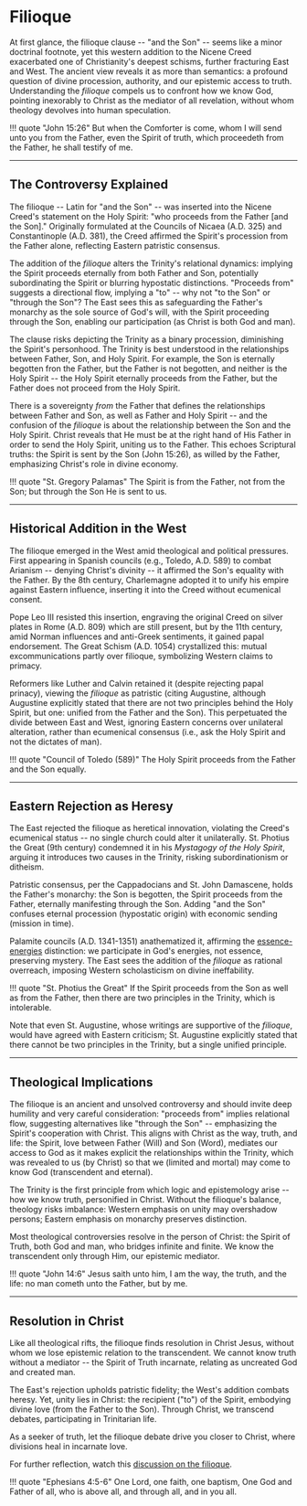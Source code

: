 # Filioque

<!--
Lord Jesus Christ, Son of God
Have mercy on me, a sinner

Protect me from the evil one.
Enlighten my mind and my heart so that your wisdom may be revealed and articulated, all for your glory.

Lord Jesus Christ, Son of God
Have mercy on me, a sinner 


??? can the Holy Spirit proceed from the Father without the Son as mediator and recipient? it seems to be about the relationship -- 
 and in the same way the Father did not beget the Son without the Holy Spirit


https://m.youtube.com/watch?v=1hcCesObkdQ
https://www.newadvent.org/cathen/15130a.htm


-->

At first glance, the filioque clause -- "and the Son" -- seems like a minor doctrinal footnote, yet this western addition to the Nicene Creed exacerbated one of Christianity's deepest schisms, further fracturing East and West. 
The ancient view reveals it as more than semantics: a profound question of divine procession, authority, and our epistemic access to truth. 
Understanding the *filioque* compels us to confront how we know God, pointing inexorably to Christ as the mediator of all revelation, without whom theology devolves into human speculation.

!!! quote "John 15:26"
    But when the Comforter is come, whom I will send unto you from the Father, even the Spirit of truth, which proceedeth from the Father, he shall testify of me.




---

## The Controversy Explained

The filioque -- Latin for "and the Son" -- was inserted into the Nicene Creed's statement on the Holy Spirit: "who proceeds from the Father [and the Son]." 
Originally formulated at the Councils of Nicaea (A.D. 325) and Constantinople (A.D. 381), the Creed affirmed the Spirit's procession from the Father alone, reflecting Eastern patristic consensus.

The addition of the *filioque* alters the Trinity's relational dynamics: implying the Spirit proceeds eternally from both Father and Son, potentially subordinating the Spirit or blurring hypostatic distinctions. 
"Proceeds from" suggests a directional flow, implying a "to" -- why not "to the Son" or "through the Son"? 
The East sees this as safeguarding the Father's monarchy as the sole source of God's will, with the Spirit proceeding through the Son, enabling our participation (as Christ is both God and man).

The clause risks depicting the Trinity as a binary procession, diminishing the Spirit's personhood. 
The Trinity is best understood in the relationships between Father, Son, and Holy Spirit.
For example, the Son is eternally begotten fron the Father, but the Father is not begotten, and neither is the Holy Spirit -- the Holy Spirit eternally proceeds from the Father, but the Father does not proceed from the Holy Spirit.

There is a sovereignty *from* the Father that defines the relationships between Father and Son, as well as Father and Holy Spirit -- and the confusion of the *filioque* is about the relationship between the Son and the Holy Spirit.
Christ reveals that He must be at the right hand of His Father in order to send the Holy Spirit, uniting us to the Father.
This echoes Scriptural truths: the Spirit is sent by the Son (John 15:26), as willed by the Father, emphasizing Christ's role in divine economy.

!!! quote "St. Gregory Palamas"
    The Spirit is from the Father, not from the Son; but through the Son He is sent to us.




---

## Historical Addition in the West

The filioque emerged in the West amid theological and political pressures. 
First appearing in Spanish councils (e.g., Toledo, A.D. 589) to combat Arianism -- denying Christ's divinity -- it affirmed the Son's equality with the Father. 
By the 8th century, Charlemagne adopted it to unify his empire against Eastern influence, inserting it into the Creed without ecumenical consent.

Pope Leo III resisted this insertion, engraving the original Creed on silver plates in Rome (A.D. 809) which are still present, but by the 11th century, amid Norman influences and anti-Greek sentiments, it gained papal endorsement. 
The Great Schism (A.D. 1054) crystallized this: mutual excommunications partly over filioque, symbolizing Western claims to primacy.

Reformers like Luther and Calvin retained it (despite rejecting papal prinacy), viewing the *filioque* as patristic (citing Augustine, although Augustine explicitly stated that there are not two principles behind the Holy Spirit, but one: unified from the Father and the Son). 
This perpetuated the divide between East and West, ignoring Eastern concerns over unilateral alteration, rather than ecumenical consensus (i.e., ask the Holy Spirit and not the dictates of man).

!!! quote "Council of Toledo (589)"
    The Holy Spirit proceeds from the Father and the Son equally.




---

## Eastern Rejection as Heresy

The East rejected the filioque as heretical innovation, violating the Creed's ecumenical status -- no single church could alter it unilaterally. 
St. Photius the Great (9th century) condemned it in his *Mystagogy of the Holy Spirit*, arguing it introduces two causes in the Trinity, risking subordinationism or ditheism.

Patristic consensus, per the Cappadocians and St. John Damascene, holds the Father's monarchy: the Son is begotten, the Spirit proceeds from the Father, eternally manifesting through the Son. 
Adding "and the Son" confuses eternal procession (hypostatic origin) with economic sending (mission in time).

Palamite councils (A.D. 1341-1351) anathematized it, affirming the [essence-energies](essence-energies.md) distinction: we participate in God's energies, not essence, preserving mystery. 
The East sees the addition of the *filioque* as rational overreach, imposing Western scholasticism on divine ineffability.

!!! quote "St. Photius the Great"
    If the Spirit proceeds from the Son as well as from the Father, then there are two principles in the Trinity, which is intolerable.

Note that even St. Augustine, whose writings are supportive of the *filioque*, would have agreed with Eastern criticism; St. Augustine explicitly stated that there cannot be two principles in the Trinity, but a single unified principle.




---

## Theological Implications

The filioque is an ancient and unsolved controversy and should invite deep humility and very careful consideration: "proceeds from" implies relational flow, suggesting alternatives like "through the Son" -- emphasizing the Spirit's cooperation with Christ. 
This aligns with Christ as the way, truth, and life: the Spirit, love between Father (Will) and Son (Word), mediates our access to God as it makes explicit the relationships within the Trinity, which was revealed to us (by Christ) so that we (limited and mortal) may come to know God (transcendent and eternal).

The Trinity is the first principle from which logic and epistemology arise -- how we know truth, personified in Christ. 
Without the filioque's balance, theology risks imbalance: Western emphasis on unity may overshadow persons; Eastern emphasis on monarchy preserves distinction.

Most theological controversies resolve in the person of Christ: the Spirit of Truth, both God and man, who bridges infinite and finite. 
We know the transcendent only through Him, our epistemic mediator.

!!! quote "John 14:6"
    Jesus saith unto him, I am the way, the truth, and the life: no man cometh unto the Father, but by me.




---

## Resolution in Christ

Like all theological rifts, the filioque finds resolution in Christ Jesus, without whom we lose epistemic relation to the transcendent. 
We cannot know truth without a mediator -- the Spirit of Truth incarnate, relating as uncreated God and created man.

The East's rejection upholds patristic fidelity; the West's addition combats heresy. 
Yet, unity lies in Christ: the recipient ("to") of the Spirit, embodying divine love (from the Father to the Son). 
Through Christ, we transcend debates, participating in Trinitarian life.

As a seeker of truth, let the filioque debate drive you closer to Christ, where divisions heal in incarnate love.

For further reflection, watch this [discussion on the filioque](https://m.youtube.com/watch?v=NrLqxpmmy-4).

!!! quote "Ephesians 4:5-6"
    One Lord, one faith, one baptism, One God and Father of all, who is above all, and through all, and in you all.




